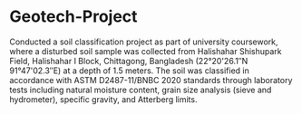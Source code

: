 # Geotech-Project
Conducted a soil classification project as part of university coursework, where a disturbed soil sample was collected from Halishahar Shishupark Field, Halishahar I Block, Chittagong, Bangladesh (22°20'26.1″N 91°47'02.3″E) at a depth of 1.5 meters. The soil was classified in accordance with ASTM D2487-11/BNBC 2020 standards through laboratory tests including natural moisture content, grain size analysis (sieve and hydrometer), specific gravity, and Atterberg limits.
